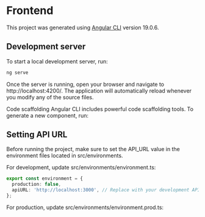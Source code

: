 # Frontend

This project was generated using [Angular CLI](https://github.com/angular/angular-cli) version 19.0.6.

## Development server

To start a local development server, run:

```bash
ng serve

```

Once the server is running, open your browser and navigate to http://localhost:4200/. The application will automatically reload whenever you modify any of the source files.

Code scaffolding
Angular CLI includes powerful code scaffolding tools. To generate a new component, run:

## Setting API URL

Before running the project, make sure to set the API_URL value in the environment files located in src/environments.

For development, update src/environments/environment.ts:

```typescript
export const environment = {
  production: false,
  apiURL: 'http://localhost:3000', // Replace with your development API URL
};
```

For production, update src/environments/environment.prod.ts:
